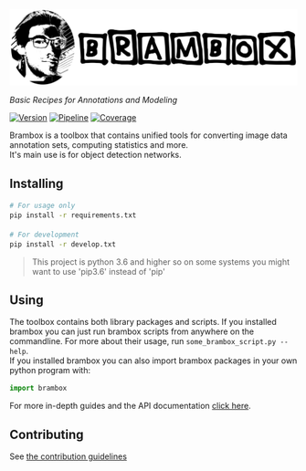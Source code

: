 <img src="docs/.static/logo-wide.png" alt="Logo" width="1000" />

_Basic Recipes for Annotations and Modeling_

[![Version][version-badge]][version-badge]
[![Pipeline][pipeline-badge]][pipeline-badge]
[![Coverage][coverage-badge]][coverage-report]

Brambox is a toolbox that contains unified tools for converting image data annotation sets,
computing statistics and more.  
It's main use is for object detection networks.


## Installing
```bash
# For usage only
pip install -r requirements.txt

# For development
pip install -r develop.txt
```
> This project is python 3.6 and higher so on some systems you might want to use 'pip3.6' instead of 'pip'


## Using
The toolbox contains both library packages and scripts.
If you installed brambox you can just run brambox scripts from anywhere on the commandline.
For more about their usage, run `some_brambox_script.py --help`.  
If you installed brambox you can also import brambox packages in your own python program with:
```python
import brambox
```
For more in-depth guides and the API documentation [click here][doc-url].


## Contributing
See [the contribution guidelines](CONTRIBUTING.md)

[version-badge]: https://img.shields.io/badge/version-1.0.0-blue.svg
[pipeline-badge]: https://gitlab.com/EAVISE/brambox/badges/master/pipeline.svg
[coverage-badge]: https://codecov.io/gl/EAVISE/brambox/branch/master/graph/badge.svg
[coverage-report]: https://codecov.io/gl/EAVISE/brambox/branch/master
[doc-url]: https://eavise.gitlab.io/brambox
